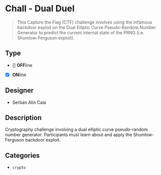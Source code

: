# Chall - Dual Duel

> This Capture the Flag (CTF) challenge involves using the infamous backdoor exploit on the Dual Elliptic Curve Pseudo-Random Number Generator to predict the current internal state of the PRNG (i.e. Shumlow-Ferguson exploit).

## Type

- [] **OFF**line
- [X] **ON**line

## Designer

- Serban Alin Caia

## Description

Cryptography challenge involving a dual elliptic curve pseudo-random number generator. Participants must learn about and apply the Shumlow-Ferguson backdoor exploit.

## Categories

- `crypto`